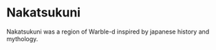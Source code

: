 # Nakatsukuni

<meta property="og:description" content="Nakatsukuni was a region of Warble-d inspired by japanese history and mythology.">

Nakatsukuni was a region of Warble-d inspired by japanese history and mythology.